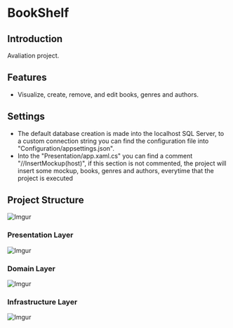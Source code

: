 # BookShelf

## Introduction
Avaliation project.

## Features
- Visualize, create, remove, and edit books, genres and authors.

## Settings
- The default database creation is made into the localhost SQL Server, to a custom connection string you can find the configuration file into "Configuration/appsettings.json".
- Into the "Presentation/app.xaml.cs" you can find a comment "//InsertMockup(host)", if this section is not commented, the project will insert some mockup, books, genres and authors, everytime that the project is executed

## Project Structure
![Imgur](https://i.imgur.com/mx6RRz2.jpg)

### Presentation Layer
![Imgur](https://imgur.com/CKflsXK)

### Domain Layer
![Imgur](https://imgur.com/TDigJsI)

### Infrastructure Layer
![Imgur](https://imgur.com/ts33hu0)
